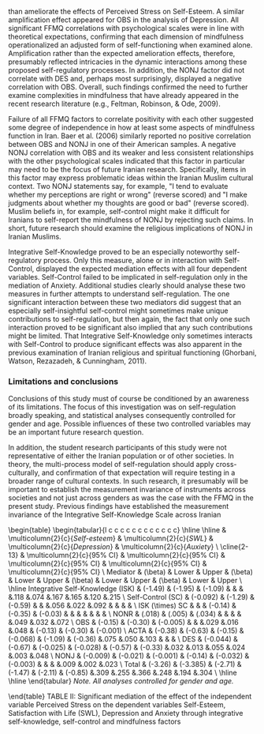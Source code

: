 than ameliorate the effects of Perceived Stress on Self-Esteem. A similar amplification effect appeared for OBS in the analysis of Depression. All significant FFMQ correlations with psychological scales were in line with theoretical expectations, confirming that each dimension of mindfulness operationalized an adjusted form of self-functioning when examined alone. Amplification rather than the expected amelioration effects, therefore, presumably reflected intricacies in the dynamic interactions among these proposed self-regulatory processes. In addition, the NONJ factor did not correlate with DES and, perhaps most surprisingly, displayed a negative correlation with OBS. Overall, such findings confirmed the need to further examine complexities in mindfulness that have already appeared in the recent research literature (e.g., Feltman, Robinson, & Ode, 2009).

Failure of all FFMQ factors to correlate positivity with each other suggested some degree of independence in how at least some aspects of mindfulness function in Iran. Baer et al. (2006) similarly reported no positive correlation between OBS and NONJ in one of their American samples. A negative NONJ correlation with OBS and its weaker and less consistent relationships with the other psychological scales indicated that this factor in particular may need to be the focus of future Iranian research. Specifically, items in this factor may express problematic ideas within the Iranian Muslim cultural context. Two NONJ statements say, for example, "I tend to evaluate whether my perceptions are right or wrong" (reverse scored) and "I make judgments about whether my thoughts are good or bad" (reverse scored). Muslim beliefs in, for example, self-control might make it difficult for Iranians to self-report the mindfulness of NONJ by rejecting such claims. In short, future research should examine the religious implications of NONJ in Iranian Muslims.

Integrative Self-Knowledge proved to be an especially noteworthy self-regulatory process. Only this measure, alone or in interaction with Self-Control, displayed the expected mediation effects with all four dependent variables. Self-Control failed to be implicated in self-regulation only in the mediation of Anxiety. Additional studies clearly should analyse these two measures in further attempts to understand self-regulation. The one significant interaction between these two mediators did suggest that an especially self-insightful self-control might sometimes make unique contributions to self-regulation, but then again, the fact that only one such interaction proved to be significant also implied that any such contributions might be limited. That Integrative Self-Knowledge only sometimes interacts with Self-Control to produce significant effects was also apparent in the previous examination of Iranian religious and spiritual functioning (Ghorbani, Watson, Rezazadeh, & Cunningham, 2011).

### Limitations and conclusions

Conclusions of this study must of course be conditioned by an awareness of its limitations. The focus of this investigation was on self-regulation broadly speaking, and statistical analyses consequently controlled for gender and age. Possible influences of these two controlled variables may be an important future research question.

In addition, the student research participants of this study were not representative of either the Iranian population or of other societies. In theory, the multi-process model of self-regulation should apply cross-culturally, and confirmation of that expectation will require testing in a broader range of cultural contexts. In such research, it presumably will be important to establish the measurement invariance of instruments across societies and not just across genders as was the case with the FFMQ in the present study. Previous findings have established the measurement invariance of the Integrative Self-Knowledge Scale across Iranian

\begin{table}
\begin{tabular}{l c c c c c c c c c c c c} \hline \hline  & \multicolumn{2}{c}{_Self-esteem_} & \multicolumn{2}{c}{_SWL_} & \multicolumn{2}{c}{_Depression_} & \multicolumn{2}{c}{_Auxiety_} \\ \cline{2-13}  & \multicolumn{2}{c}{95\% CI} & \multicolumn{2}{c}{95\% CI} & \multicolumn{2}{c}{95\% CI} & \multicolumn{2}{c}{95\% CI} & \multicolumn{2}{c}{95\% CI} \\ Mediator & \(\beta\) & Lower & Upper & \(\beta\) & Lower & Upper & \(\beta\) & Lower & Upper & \(\beta\) & Lower & Upper \\ \hline Integrative Self-Knowledge (ISK) & \(-1.49\) & \(-1.95\) & \(-1.09\) & & & &.118 &.074 &.167 &.165 &.120 &.215 \\ Self-Control (SC) & \(-0.092\) & \(-1.29\) & \(-0.59\) & & &.056 &.022 &.092 & & & & \\ ISK \(\times\) SC & & & \(-0.14\) & \(-0.35\) & \(-0.03\) & & & & & & & \\ NONR & \(.018\) & \(.005\) & \(.034\) & & & & &.049 &.032 &.072 \\ OBS & \(-0.15\) & \(-0.30\) & \(-0.005\) & & &.029 &.016 &.048 & \(-0.13\) & \(-0.30\) & \(-0.001\) \\ ACTA & \(-0.38\) & \(-0.63\) & \(-0.15\) & \(-0.068\) & \(-1.09\) & \(-0.36\) &.075 &.050 &.103 & & & \\ DES & \(-0.044\) & \(-0.67\) & \(-0.025\) & \(-0.028\) & \(-0.57\) & \(-0.33\) &.032 &.013 &.055 &.024 &.003 &.048 \\ NONJ & \(-0.009\) & \(-0.021\) & \(-0.001\) & \(-0.14\) & \(-0.032\) & \(-0.003\) & & & &.009 &.002 &.023 \\ Total & \(-3.26\) & \(-3.385\) & \(-2.71\) & \(-1.47\) & \(-2.11\) & \(-0.85\) &.309 &.255 &.366 &.248 &.194 &.304 \\ \hline \hline \end{tabular} _Note. All analyses controlled for gender and age._

\end{table} TABLE II: Significant mediation of the effect of the independent variable Perceived Stress on the dependent variables Self-Esteem, Satisfaction with Life (SWL), Depression and Anxiety through integrative self-knowledge, self-control and mindfulness factors